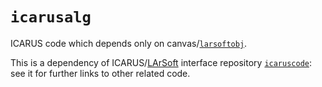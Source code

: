 # `icarusalg`

ICARUS code which depends only on canvas/[`larsoftobj`](https://github.com/LArSoft/larsoftobj).

This is a dependency of ICARUS/[LArSoft](https://github.com/LArSoft) interface repository
[`icaruscode`](https://github.com/SBNSoftware/icaruscode): see it for further links to other related code.

